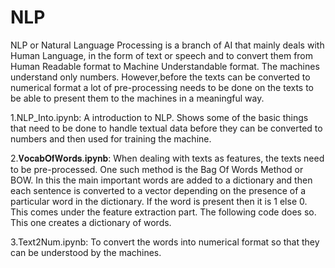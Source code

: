 # NLP

NLP or Natural Language Processing is a branch of AI that mainly deals with Human Language, in the form of text or speech and to convert them from Human Readable format to Machine Understandable format. The machines understand only numbers. However,before the texts can be converted to numerical format a lot of pre-processing needs to be done on the texts to be able to present them to the machines in a meaningful way.

1.NLP_Into.ipynb: A introduction to NLP. Shows some of the basic things that need to be done to handle textual data before they can be converted to numbers and then used for training the machine.

2.𝐕𝐨𝐜𝐚𝐛𝐎𝐟𝐖𝐨𝐫𝐝𝐬.𝐢𝐩𝐲𝐧𝐛: When dealing with texts as features, the texts need to be pre-processed. One such method is the Bag Of Words Method or BOW. In this the main important words are added to a dictionary and then each sentence is converted to a vector depending on the presence of a particular word in the dictionary. If the word is present then it is 1 else 0. This comes under the feature extraction part. The following code does so. This one creates a dictionary of words.

3.Text2Num.ipynb: To convert the words into numerical format so that they can be understood by the machines.
